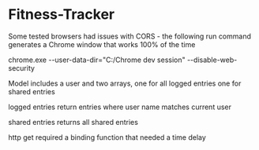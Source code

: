 # Fitness-Tracker

Some tested browsers had issues with CORS - the following run command
generates a Chrome window that works 100% of the time

chrome.exe --user-data-dir="C:/Chrome dev session" --disable-web-security

Model includes a user and two arrays, one for all logged entries
one for shared entries

logged entries return entries where user name matches current user

shared entries returns all shared entries

http get required a binding function that needed a time delay
